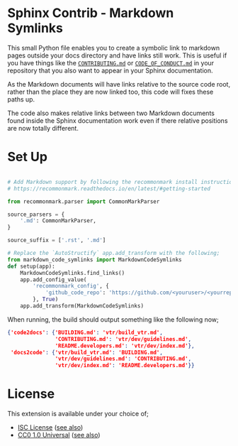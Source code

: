 # Sphinx Contrib - Markdown Symlinks

This small Python file enables you to create a symbolic link to markdown pages
outside your docs directory and have links still work. This is useful if you
have things like the
[`CONTRIBUTING.md`](https://blog.github.com/2012-09-17-contributing-guidelines/)
or
[`CODE_OF_CONDUCT.md`](https://blog.github.com/2012-09-17-contributing-guidelines/)
in your repository that you also want to appear in your Sphinx documentation.

As the Markdown documents will have links relative to the source code root,
rather than the place they are now linked too, this code will fixes these paths
up.

The code also makes relative links between two Markdown documents found inside
the Sphinx documentation work even if there relative positions are now totally
different.

# Set Up

```python

# Add Markdown support by following the recommonmark install instructions.
# https://recommonmark.readthedocs.io/en/latest/#getting-started

from recommonmark.parser import CommonMarkParser

source_parsers = {
    '.md': CommonMarkParser,
}

source_suffix = ['.rst', '.md']

# Replace the `AutoStructify` app.add_transform with the following;
from markdown_code_symlinks import MarkdownCodeSymlinks
def setup(app):
    MarkdownCodeSymlinks.find_links()
    app.add_config_value(
        'recommonmark_config', {
            'github_code_repo': 'https://github.com/<youruser>/<yourrepo>',
        }, True)
    app.add_transform(MarkdownCodeSymlinks)
```

When running, the build should output something like the following now;
```json
{'code2docs': {'BUILDING.md': 'vtr/build_vtr.md',
               'CONTRIBUTING.md': 'vtr/dev/guidelines.md',
               'README.developers.md': 'vtr/dev/index.md'},
 'docs2code': {'vtr/build_vtr.md': 'BUILDING.md',
               'vtr/dev/guidelines.md': 'CONTRIBUTING.md',
               'vtr/dev/index.md': 'README.developers.md'}}
```

# License

This extension is available under your choice of;

 * [ISC License](COPYING) ([see also](https://creativecommons.org/publicdomain/zero/1.0/legalcode))
 * [CC0 1.0 Universal](COPYING.alt.md) ([see also](https://creativecommons.org/publicdomain/zero/1.0/legalcode))
